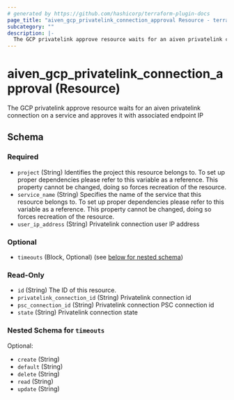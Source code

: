 ```yaml
---
# generated by https://github.com/hashicorp/terraform-plugin-docs
page_title: "aiven_gcp_privatelink_connection_approval Resource - terraform-provider-aiven"
subcategory: ""
description: |-
  The GCP privatelink approve resource waits for an aiven privatelink connection on a service and approves it with associated endpoint IP
---
```


# aiven_gcp_privatelink_connection_approval (Resource)

The GCP privatelink approve resource waits for an aiven privatelink connection on a service and approves it with associated endpoint IP



<!-- schema generated by tfplugindocs -->
## Schema

### Required

- `project` (String) Identifies the project this resource belongs to. To set up proper dependencies please refer to this variable as a reference. This property cannot be changed, doing so forces recreation of the resource.
- `service_name` (String) Specifies the name of the service that this resource belongs to. To set up proper dependencies please refer to this variable as a reference. This property cannot be changed, doing so forces recreation of the resource.
- `user_ip_address` (String) Privatelink connection user IP address

### Optional

- `timeouts` (Block, Optional) (see [below for nested schema](#nestedblock--timeouts))

### Read-Only

- `id` (String) The ID of this resource.
- `privatelink_connection_id` (String) Privatelink connection id
- `psc_connection_id` (String) Privatelink connection PSC connection id
- `state` (String) Privatelink connection state

<a id="nestedblock--timeouts"></a>
### Nested Schema for `timeouts`

Optional:

- `create` (String)
- `default` (String)
- `delete` (String)
- `read` (String)
- `update` (String)
